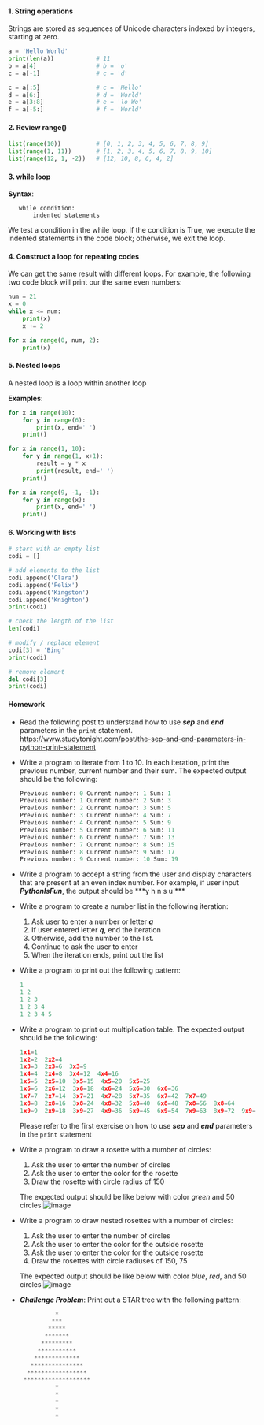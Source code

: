 #### 1. String operations
   Strings are stored as sequences of Unicode characters indexed by integers, starting at zero.
   ``` Python
   a = 'Hello World'
   print(len(a))            # 11
   b = a[4]                 # b = 'o'
   c = a[-1]                # c = 'd'

   c = a[:5]                # c = 'Hello'
   d = a[6:]                # d = 'World'
   e = a[3:8]               # e = 'lo Wo'
   f = a[-5:]               # f = 'World'
   ```

#### 2. Review range()
   ``` Python
   list(range(10))          # [0, 1, 2, 3, 4, 5, 6, 7, 8, 9]
   list(range(1, 11))       # [1, 2, 3, 4, 5, 6, 7, 8, 9, 10]
   list(range(12, 1, -2))   # [12, 10, 8, 6, 4, 2]
   ```

#### 3. while loop
   **Syntax**:
   
       while condition:       
           indented statements

   We test a condition in the while loop.
   If the condition is True, we execute the indented statements in the code block;
   otherwise, we exit the loop.

#### 4. Construct a loop for repeating codes
   We can get the same result with different loops. For example, the following two code block will print our the same even numbers:
   
   ``` Python
   num = 21
   x = 0
   while x <= num:
       print(x)
       x += 2
   ```
   
   ``` Python
   for x in range(0, num, 2):
       print(x)
   ```
   
#### 5. Nested loops
   A nested loop is a loop within another loop
   
   **Examples**:
   ``` Python
   for x in range(10):
       for y in range(6):
           print(x, end=' ')
       print()
   ```
   ``` Python
   for x in range(1, 10):
       for y in range(1, x+1):
           result = y * x
           print(result, end=' ')
       print()   
   ```
   ``` Python
   for x in range(9, -1, -1):
       for y in range(x):
           print(x, end=' ')
       print()
   ```   

#### 6. Working with lists
   ``` Python
   # start with an empty list
   codi = []
   
   # add elements to the list
   codi.append('Clara')
   codi.append('Felix')
   codi.append('Kingston')
   codi.append('Knighton')
   print(codi)
   
   # check the length of the list
   len(codi)
   
   # modify / replace element
   codi[3] = 'Bing'
   print(codi)
   
   # remove element
   del codi[3]
   print(codi)   
   ```

#### Homework
   - Read the following post to understand how to use ***sep*** and ***end*** parameters in the `print` statement.
     https://www.studytonight.com/post/the-sep-and-end-parameters-in-python-print-statement
     
   - Write a program to iterate from 1 to 10. In each iteration, print the previous number, current number and their sum. The expected output should be the following:
     ``` Python
     Previous number: 0 Current number: 1 Sum: 1
     Previous number: 1 Current number: 2 Sum: 3
     Previous number: 2 Current number: 3 Sum: 5
     Previous number: 3 Current number: 4 Sum: 7
     Previous number: 4 Current number: 5 Sum: 9
     Previous number: 5 Current number: 6 Sum: 11
     Previous number: 6 Current number: 7 Sum: 13
     Previous number: 7 Current number: 8 Sum: 15
     Previous number: 8 Current number: 9 Sum: 17
     Previous number: 9 Current number: 10 Sum: 19     
     ```

   - Write a program to accept a string from the user and display characters that are present at an even index number. For example, if user input ***PythonIsFun***, the output should be ***y h n s u ***

   - Write a program to create a number list in the following iteration:
     1. Ask user to enter a number or letter ***q***
     1. If user entered letter ***q***, end the iteration
     1. Otherwise, add the number to the list.
     1. Continue to ask the user to enter 
     1. When the iteration ends, print out the list

   - Write a program to print out the following pattern:
     ``` Python
     1 
     1 2 
     1 2 3 
     1 2 3 4 
     1 2 3 4 5 
     ```

   - Write a program to print out multiplication table. The expected output should be the following:
     ``` Python
     1x1=1  
     1x2=2  2x2=4  
     1x3=3  2x3=6  3x3=9  
     1x4=4  2x4=8  3x4=12  4x4=16  
     1x5=5  2x5=10  3x5=15  4x5=20  5x5=25  
     1x6=6  2x6=12  3x6=18  4x6=24  5x6=30  6x6=36  
     1x7=7  2x7=14  3x7=21  4x7=28  5x7=35  6x7=42  7x7=49  
     1x8=8  2x8=16  3x8=24  4x8=32  5x8=40  6x8=48  7x8=56  8x8=64  
     1x9=9  2x9=18  3x9=27  4x9=36  5x9=45  6x9=54  7x9=63  8x9=72  9x9=81  
     ```
     Please refer to the first exercise on how to use ***sep*** and ***end*** parameters in the `print` statement
     
   - Write a program to draw a rosette with a number of circles:
     1. Ask the user to enter the number of circles
     1. Ask the user to enter the color for the rosette
     1. Draw the rosette with circle radius of 150
     
     The expected output should be like below with color *green* and 50 circles
     ![image](https://user-images.githubusercontent.com/36340668/151743728-8f85d1f7-987d-4af4-b676-42d4eeb32bff.png)
     
   - Write a program to draw nested rosettes with a number of circles:
     1. Ask the user to enter the number of circles
     1. Ask the user to enter the color for the outside rosette
     1. Ask the user to enter the color for the outside rosette
     1. Draw the rosettes with circle radiuses of 150, 75
     
     The expected output should be like below with color *blue*, *red*,  and 50 circles
     ![image](https://user-images.githubusercontent.com/36340668/151744110-1115a42c-9274-4dd9-ad12-38f0f692a8c0.png)

   - ***Challenge Problem***: Print out a STAR tree with the following pattern:
     ``` Python
               *
              ***
             *****
            *******
           *********
          ***********
         *************
        ***************
       *****************
      *******************
               *
               *
               *
               *
               *     
     ```
